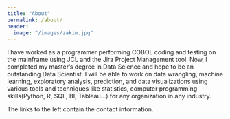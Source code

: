 ```yaml
---
title: "About"
permalink: /about/
header:
  image: "/images/zakim.jpg"
---
```


I have worked as a programmer performing COBOL coding and testing on the mainframe using JCL and the Jira Project Management tool. Now, I completed my master’s degree in Data Science and hope to be an outstanding Data Scientist. I will be able to work on data wrangling, machine learning, exploratory analysis, prediction, and data visualizations using various tools and techniques like statistics, computer programming skills(Python, R, SQL, BI, Tableau...) for any organization in any industry.

The links to the left contain the contact information. 
